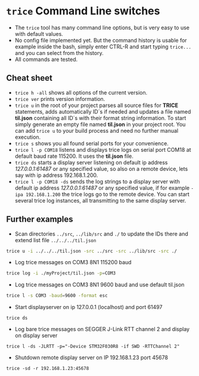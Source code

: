 
# `trice` Command Line switches

- The `trice` tool has many command line options, but is very easy to use with default values.
- No config file implemented yet. But the command history is usable for example inside the bash, simply enter CTRL-R and start typing `trice...` and you can select from the history.
- All commands are tested.

## Cheat sheet

- `trice h -all` shows all options of the current version.
- `trice ver` prints version information.
- `trice u` in the root of your project parses all source files for **TRICE** statements, adds automatically ID´s if needed and updates a file named **til.json** containing all ID´s with their format string information. To start simply generate an empty file named **til.json** in your project root. You can add `trice u` to your build process and need no further manual execution.
- `trice s` shows you all found serial ports for your convenience.
- `trice l -p COM18` listens and displays trice logs on serial port COM18 at default baud rate 115200. It uses the **til.json** file. 
- `trice ds` starts a display server listening on default ip address *127.0.0.1:61487* or any specified value, so also on a remote device, lets say with ip address 192.168.1.200.
- `trice l -p COM18 -ds` sends the log strings to a display server with default ip address *127.0.0.1:61487* or any specified value, if for example `-ipa 192.168.1.200` the trice logs go to the remote device. You can start several trice log instances, all transmitting to the same display server.

## Further examples

- Scan directories `../src`, `../lib/src` and `./` to update the IDs there and extend list file `../../../til.json`

```bash
trice u -i ../../../til.json -src ../src -src ../lib/src -src ./
```

- Log trice messages on COM3 8N1 115200 baud

```bash
trice log -i ./myProject/til.json -p=COM3
```

- Log trice messages on COM3 8N1 9600 baud and use default til.json

```bash
trice l -s COM3 -baud=9600 -format esc
```

- Start displayserver on ip 127.0.0.1 (localhost) and port 61497

```b
trice ds
```

- Log bare trice messages on SEGGER J-Link RTT channel 2 and display on display server

```b
trice l -ds -JLRTT -p="-Device STM32F030R8 -if SWD -RTTChannel 2"
```

- Shutdown remote display server on IP 192.168.1.23 port 45678

```b
trice -sd -r 192.168.1.23:45678
```

